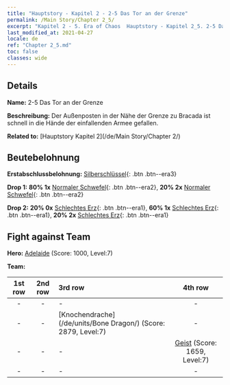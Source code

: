 ```yaml
---
title: "Hauptstory - Kapitel 2 - 2-5 Das Tor an der Grenze"
permalink: /Main Story/Chapter 2_5/
excerpt: "Kapitel 2 - 5. Era of Chaos  Hauptstory - Kapitel 2_5. 2-5 Das Tor an der Grenze"
last_modified_at: 2021-04-27
locale: de
ref: "Chapter 2_5.md"
toc: false
classes: wide
---
```


## Details

 **Name:** 2-5 Das Tor an der Grenze

 **Beschreibung:** Der Außenposten in der Nähe der Grenze zu Bracada ist schnell in die Hände der einfallenden Armee gefallen.

 **Related to:** [Hauptstory Kapitel 2](/de/Main Story/Chapter 2/)

## Beutebelohnung

 **Erstabschlussbelohnung:** [Silberschlüssel](/ItemsDE/con_693/){: .btn .btn--era3}

 **Drop 1:** **80% 1x** [Normaler Schwefel](/ItemsDE/mat_9/){: .btn .btn--era2}, **20% 2x** [Normaler Schwefel](/ItemsDE/mat_9/){: .btn .btn--era2}

 **Drop 2:** **20% 0x** [Schlechtes Erz](/ItemsDE/mat_1/){: .btn .btn--era1}, **60% 1x** [Schlechtes Erz](/ItemsDE/mat_1/){: .btn .btn--era1}, **20% 2x** [Schlechtes Erz](/ItemsDE/mat_1/){: .btn .btn--era1}


## Fight against Team
 **Hero:** [Adelaide](/de/heroes/Adelaide/) (Score: 1000, Level:7)

 **Team:**


  | 1st row | 2nd row | 3rd row | 4th row |
  |:----:|:----:|:----|:----:|
  | - | - | - | - |
  | - | - | [Knochendrache](/de/units/Bone Dragon/) (Score: 2879, Level:7)  | - |
  | - | - | - | [Geist](/de/units/Wight/) (Score: 1659, Level:7)  |
  | - | - | - | - |


